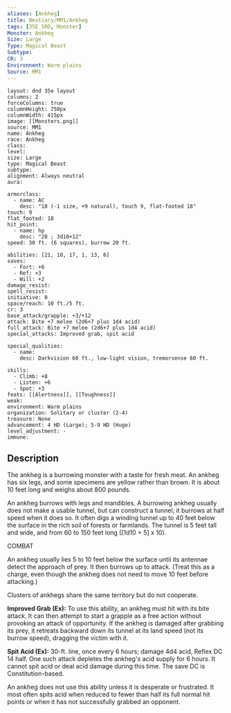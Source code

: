 ```yaml
---
aliases: [Ankheg]
title: Bestiary/MM1/Ankheg
tags: [35E_SRD, Monster]
Monster: Ankheg
Size: Large
Type: Magical Beast
Subtype: 
CR: 3
Environnent: Warm plains
Source: MM1
---
```


```statblock
layout: dnd 35e layout
columns: 2
forceColumns: true
columnHeight: 750px
columnWidth: 415px
image: [[Monsters.png]]
source: MM1
name: Ankheg
race: Ankheg
class: 
level: 
size: Large
type: Magical Beast
subtype: 
alignment: Always neutral
aura: 

armorclass:
  - name: AC
    desc: "18 (-1 size, +9 natural), touch 9, flat-footed 18"
touch: 9
flat_footed: 18
hit_point:
  - name: hp
    desc: "28 ; 3d10+12"
speed: 30 ft. (6 squares), burrow 20 ft.

abilities: [21, 10, 17, 1, 13, 6]
saves:
  - Fort: +6
  - Ref: +3
  - Will: +2
damage_resist: 
spell_resist: 
initiative: 0
space/reach: 10 ft./5 ft.
cr: 3
base_attack/grapple: +3/+12
attack: Bite +7 melee (2d6+7 plus 1d4 acid)
full_attack: Bite +7 melee (2d6+7 plus 1d4 acid)
special_attacks: Improved grab, spit acid

special_qualities:
  - name: 
    desc: Darkvision 60 ft., low-light vision, tremorsense 60 ft.

skills:
  - Climb: +8
  - Listen: +6
  - Spot: +3
feats: [[Alertness]], [[Toughness]]
weak: 
environment: Warm plains
organization: Solitary or cluster (2-4)
treasure: None
advancement: 4 HD (Large); 5-9 HD (Huge)
level_adjustment: -
immune: 
```

## Description

<p>The ankheg is a burrowing monster with a taste for fresh meat. An ankheg has six legs, and some specimens are yellow rather than brown. It is about 10 feet long and weighs about 800 pounds.</p>
<p>An ankheg burrows with legs and mandibles. A burrowing ankheg usually does not make a usable tunnel, but can construct a tunnel; it burrows at half speed when it does so. It often digs a winding tunnel up to 40 feet below the surface in the rich soil of forests or farmlands. The tunnel is 5 feet tall and wide, and from 60 to 150 feet long ([1d10 + 5] x 10).</p>
<p>COMBAT</p>
<p>An ankheg usually lies 5 to 10 feet below the surface until its antennae detect the approach of prey. It then burrows up to attack. (Treat this as a charge, even though the ankheg does not need to move 10 feet before attacking.)</p>
<p>Clusters of ankhegs share the same territory but do not cooperate.</p>
<p>
            <b>Improved Grab (Ex):</b> To use this ability, an ankheg must hit with its bite attack. It can then attempt to start a grapple as a free action without provoking an attack of opportunity. If the ankheg is damaged after grabbing its prey, it retreats backward down its tunnel at its land speed (not its burrow speed), dragging the victim with it.</p>
<p>
            <b>Spit Acid (Ex):</b> 30-ft. line, once every 6 hours; damage 4d4 acid, Reflex DC 14 half. One such attack depletes the ankheg's acid supply for 6 hours. It cannot spit acid or deal acid damage during this time. The save DC is Constitution-based.</p>
<p>An ankheg does not use this ability unless it is desperate or frustrated. It most often spits acid when reduced to fewer than half its full normal hit points or when it has not successfully grabbed an opponent.</p>